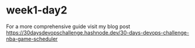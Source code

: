 # week1-day2
For a more comprehensive guide
visit my blog post
https://30daysdevopschallenge.hashnode.dev/30-days-devops-challenge-nba-game-scheduler
